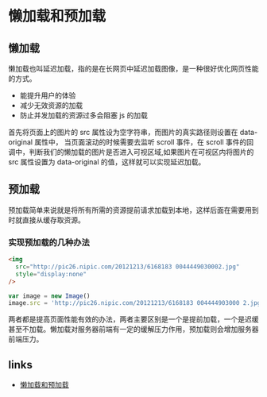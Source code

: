 # 懒加载和预加载

## 懒加载

懒加载也叫延迟加载，指的是在长网页中延迟加载图像，是一种很好优化网页性能的方式。

- 能提升用户的体验
- 减少无效资源的加载
- 防止并发加载的资源过多会阻塞 js 的加载

首先将页面上的图片的 src 属性设为空字符串，而图片的真实路径则设置在 data-original 属性中，
当页面滚动的时候需要去监听 scroll 事件，在 scroll 事件的回调中，判断我们的懒加载的图片是否进入可视区域,如果图片在可视区内将图片的 src 属性设置为 data-original 的值，这样就可以实现延迟加载。

## 预加载

预加载简单来说就是将所有所需的资源提前请求加载到本地，这样后面在需要用到时就直接从缓存取资源。

### 实现预加载的几种办法

```html
<img
  src="http://pic26.nipic.com/20121213/6168183 0044449030002.jpg"
  style="display:none"
/>
```

```js
var image = new Image()
image.src = 'http://pic26.nipic.com/20121213/6168183 004444903000 2.jpg'
```

两者都是提高页面性能有效的办法，两者主要区别是一个是提前加载，一个是迟缓甚至不加载。懒加载对服务器前端有一定的缓解压力作用，预加载则会增加服务器前端压力。

## links

- [懒加载和预加载](https://juejin.im/post/5b0c3b53f265da09253cbed0)
